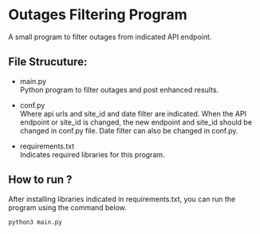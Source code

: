 # Outages Filtering Program
A small program to filter outages from indicated API endpoint.

## File Strucuture:
- main.py  
Python program to filter outages and post enhanced results.

- conf.py  
Where api urls and site_id and date filter are indicated. 
When the API endpoint or site_id is changed, the new endpoint and site_id should be changed in conf.py file. Date filter can also be changed in conf.py.

- requirements.txt  
Indicates required libraries for this program.

## How to run ?
After installing libraries indicated in requirements.txt, you can run the program using the command below.

```python
python3 main.py
```
